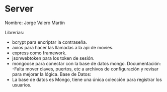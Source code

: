 # Server

Nombre: Jorge Valero Martín

Librerías:
  - bcrypt para encriptar la contraseña.
  - axios para hacer las llamadas a la api de movies.
  - express como framework.
  - jsonwebtoken para los token de sesión.
  - mongoose para conectar con la base de datos mongo.
Documentación:
  -Falta mover claves, puertos, etc a archivos de configuración y revisar para mejorar la lógica.
Base de Datos:
  - La base de datos es Mongo, tiene una única colección para registrar los usuarios.